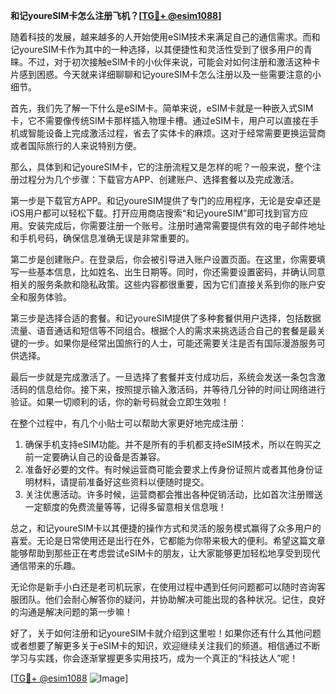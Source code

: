 **和记youreSIM卡怎么注册飞机？[[TG💪+ @esim1088](https://t.me/s/esim1088)]**

随着科技的发展，越来越多的人开始使用eSIM技术来满足自己的通信需求。而和记youreSIM卡作为其中的一种选择，以其便捷性和灵活性受到了很多用户的青睐。不过，对于初次接触eSIM卡的小伙伴来说，可能会对如何注册和激活这种卡片感到困惑。今天就来详细聊聊和记youreSIM卡怎么注册以及一些需要注意的小细节。

首先，我们先了解一下什么是eSIM卡。简单来说，eSIM卡就是一种嵌入式SIM卡，它不需要像传统SIM卡那样插入物理卡槽。通过eSIM卡，用户可以直接在手机或智能设备上完成激活过程，省去了实体卡的麻烦。这对于经常需要更换运营商或者国际旅行的人来说特别方便。

那么，具体到和记youreSIM卡，它的注册流程又是怎样的呢？一般来说，整个注册过程分为几个步骤：下载官方APP、创建账户、选择套餐以及完成激活。

第一步是下载官方APP。和记youreSIM提供了专门的应用程序，无论是安卓还是iOS用户都可以轻松下载。打开应用商店搜索“和记youreSIM”即可找到官方应用。安装完成后，你需要注册一个账号。注册时通常需要提供有效的电子邮件地址和手机号码，确保信息准确无误是非常重要的。

第二步是创建账户。在登录后，你会被引导进入账户设置页面。在这里，你需要填写一些基本信息，比如姓名、出生日期等。同时，你还需要设置密码，并确认同意相关的服务条款和隐私政策。这些内容都很重要，因为它们直接关系到你的账户安全和服务体验。

第三步是选择合适的套餐。和记youreSIM提供了多种套餐供用户选择，包括数据流量、语音通话和短信等不同组合。根据个人的需求来挑选适合自己的套餐是最关键的一步。如果你是经常出国旅行的人士，可能还需要关注是否有国际漫游服务可供选择。

最后一步就是完成激活了。一旦选择了套餐并支付成功后，系统会发送一条包含激活码的信息给你。接下来，按照提示输入激活码，并等待几分钟的时间让网络进行验证。如果一切顺利的话，你的新号码就会立即生效啦！

在整个过程中，有几个小贴士可以帮助大家更好地完成注册：

1. 确保手机支持eSIM功能。并不是所有的手机都支持eSIM技术，所以在购买之前一定要确认自己的设备是否兼容。
2. 准备好必要的文件。有时候运营商可能会要求上传身份证照片或者其他身份证明材料，请提前准备好这些资料以便随时提交。
3. 关注优惠活动。许多时候，运营商都会推出各种促销活动，比如首次注册赠送一定额度的免费流量等等，记得多留意相关信息哦！

总之，和记youreSIM卡以其便捷的操作方式和灵活的服务模式赢得了众多用户的喜爱。无论是日常使用还是出行在外，它都能为你带来极大的便利。希望这篇文章能够帮助到那些正在考虑尝试eSIM卡的朋友，让大家能够更加轻松地享受到现代通信带来的乐趣。

无论你是新手小白还是老司机玩家，在使用过程中遇到任何问题都可以随时咨询客服团队。他们会耐心解答你的疑问，并协助解决可能出现的各种状况。记住，良好的沟通是解决问题的第一步嘛！

好了，关于如何注册和记youreSIM卡就介绍到这里啦！如果你还有什么其他问题或者想要了解更多关于eSIM卡的知识，欢迎继续关注我们的频道。相信通过不断学习与实践，你会逐渐掌握更多实用技巧，成为一个真正的“科技达人”呢！

[[TG💪+ @esim1088](https://t.me/s/esim1088) ![Image](https://i.postimg.cc/4NQfJmqS/Snipaste-2025-05-13-00-14-12.png)]